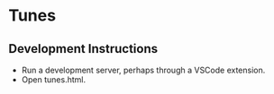 # Tunes

## Development Instructions

- Run a development server, perhaps through a VSCode extension.
- Open tunes.html.
